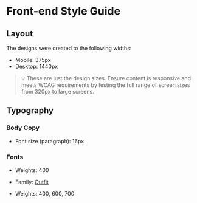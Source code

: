 # Front-end Style Guide

## Layout

The designs were created to the following widths:

- Mobile: 375px
- Desktop: 1440px

> 💡 These are just the design sizes. Ensure content is responsive and meets WCAG requirements by testing the full range of screen sizes from 320px to large screens.



## Typography

### Body Copy

- Font size (paragraph): 16px

### Fonts

- Weights: 400

- Family: [Outfit](https://fonts.google.com/specimen/Outfit)
- Weights: 400, 600, 700
